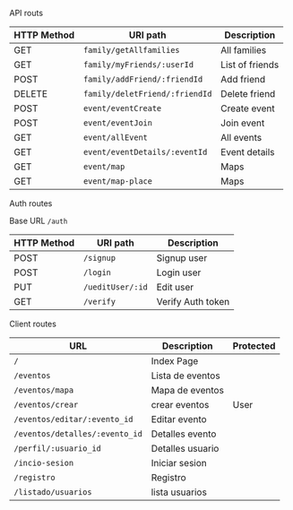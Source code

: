 API routs


| HTTP Method | URI path                       | Description        |
|-------------|--------------------------------|--------------------|
| GET         | `family/getAllfamilies`        | All families       |
| GET         | `family/myFriends/:userId`     | List of friends    |
| POST        | `family/addFriend/:friendId`   | Add friend         |
| DELETE      | `family/deletFriend/:friendId` | Delete friend      |
| POST        | `event/eventCreate`            | Create event       |
| POST        | `event/eventJoin`              | Join event         |
| GET         | `event/allEvent`               | All events         |
| GET         | `event/eventDetails/:eventId`  | Event details      |
| GET         | `event/map`                    | Maps               |
| GET         | `event/map-place`              | Maps               |


Auth routes

Base URL `/auth`

| HTTP Method | URI path         | Description       |
|-------------|------------------|-------------------|
| POST        | `/signup`        | Signup user       |✅✅✅✅
| POST        | `/login`         | Login user        |
| PUT         | `/ueditUser/:id` | Edit user         |
| GET         | `/verify`        | Verify Auth token |



Client routes

| URL                            | Description      | Protected |
|--------------------------------|------------------|-----------|
| `/`                            | Index Page       |           |
| `/eventos`                     | Lista de eventos |           |
| `/eventos/mapa`                | Mapa de eventos  |           |
| `/eventos/crear`               | crear eventos    |   User    |
| `/eventos/editar/:evento_id`   | Editar evento    |           |
| `/eventos/detalles/:evento_id` | Detalles evento  |           |
| `/perfil/:usuario_id`          | Detalles usuario |           |
| `/incio-sesion`                | Iniciar sesion   |           |
| `/registro`                    | Registro         |           |
| `/listado/usuarios`            | lista usuarios   |           |


